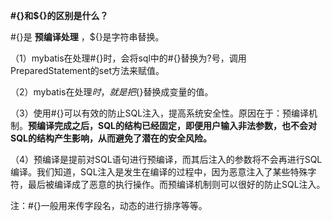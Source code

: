 **#{}和${}的区别是什么？**

#{}是 **预编译处理** ，${}是字符串替换。

（1）mybatis在处理#{}时，会将sql中的#{}替换为?号，调用PreparedStatement的set方法来赋值。

（2）mybatis在处理${}时，就是把${}替换成变量的值。

（3）使用#{}可以有效的防止SQL注入，提高系统安全性。原因在于：预编译机制。**预编译完成之后，SQL的结构已经固定，即便用户输入非法参数，也不会对SQL的结构产生影响，从而避免了潜在的安全风险。**

（4）预编译是提前对SQL语句进行预编译，而其后注入的参数将不会再进行SQL编译。我们知道，SQL注入是发生在编译的过程中，因为恶意注入了某些特殊字符，最后被编译成了恶意的执行操作。而预编译机制则可以很好的防止SQL注入。

注：#{}一般用来传字段名，动态的进行排序等等。
